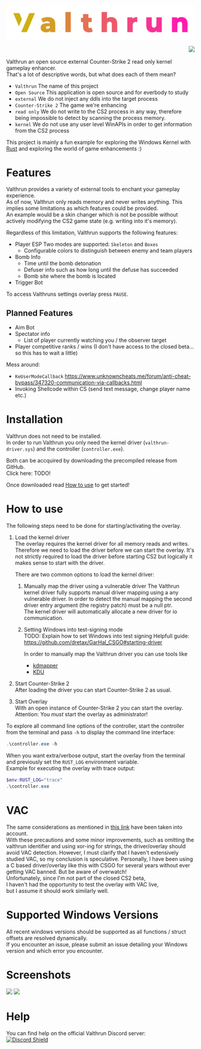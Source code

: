 ![Valthrun CS2 Logo](./logo.svg)
<p align="right">
<a href="https://discord.gg/ecKbpAPW5T">
<img src="https://discordapp.com/api/guilds/1135362291311849693/widget.png?style=shield">
</a>
</p>

Valthrun an open source external Counter-Strike 2 read only kernel gameplay enhancer.  
That's a lot of descriptive words, but what does each of them mean?  
- `Valthrun` The name of this project
- `Open Source` This application is open source and for everbody to study
- `external` We do not inject any ddls into the target process
- `Counter-Strike 2` The game we're enhancing
- `read only` We do not write to the CS2 process in any way, therefore being impossible to detect by scanning the process memory.
- `kernel` We do not use any user level WinAPIs in order to get information from the CS2 process
  
This project is mainly a fun example for exploring the Windows Kernel with [Rust](https://www.rust-lang.org) and exploring the world of game enhancements :)

# Features
Valthrun provides a variety of external tools to enchant your gameplay experience.  
As of now, Valthrun only reads memory and never writes anything. This implies some limitations as which features could be provided.  
An example would be a skin changer which is not be possible without actively modifying the CS2 game state (e.g. writing into it's memory).  
  
Regardless of this limitation, Valthrun supports the following features:  
- Player ESP
  Two modes are supported: `Skeleton` and `Boxes`
  - Configurable colors to distinguish between enemy and team players
- Bomb Info
  - Time until the bomb detonation
  - Defuser info such as how long until the defuse has succeeded
  - Bomb site where the bomb is located
- Trigger Bot

To access Valthruns settings overlay press `PAUSE`.

## Planned Features
- Aim Bot
- Spectator info
  - List of player currently watching you / the observer target
- Player competitive ranks / wins
  (I don't have access to the closed beta... so this has to wait a little)

Mess around:
- `KeUserModeCallback`
https://www.unknowncheats.me/forum/anti-cheat-bypass/347320-communication-via-callbacks.html
- Invoking Shellcode within CS (send text message, change player name etc.)

# Installation
Valthrun does not need to be installed.  
In order to run Valthrun you only need the kernel driver (`valthrun-driver.sys`) and the controller (`controller.exe`).  
  
Both can be accquired by downloading the precompiled release from GitHub.  
Click here: TODO!  
  
Once downloaded read [How to use](#how-to-use) to get started!

# How to use
The following steps need to be done for starting/activating the overlay.
1. Load the kernel driver  
   The overlay requires the kernel driver for all memory reads and writes.
   Therefore we need to load the driver before we can start the overlay. It's not strictly required to load the driver before starting CS2 but logically it makes sense to start with the driver.
     
   There are two common options to load the kernel driver:
   1. Manually map the driver using a vulnerable driver
      The Valthrun kernel driver fully supports manual driver mapping using a any   vulnerable driver. In order to detect the manual mapping the second driver entry argument (the   registry patch) must be a null ptr.  
      The kernel driver will automatically allocate a new driver for io communication.  

   2. Setting Windows into test-signing mode  
      TODO: Explain how to set Windows into test signing
      Helpfull guide: https://github.com/dretax/GarHal_CSGO#starting-driver

      In order to manually map the Valthrun driver you can use tools like  
      - [kdmapper](https://github.com/TheCruZ/kdmapper)
      - [KDU](https://github.com/hfiref0x/KDU)
   
2. Start Counter-Strike 2  
After loading the driver you can start Counter-Strike 2 as usual.  

3. Start Overlay  
With an open instance of Counter-Strike 2 you can start the overlay.  
Attention: You *must* start the overlay as administrator!  
  
To explore all command line options of the controller, start the controller from the terminal and pass `-h` to display the command line interface:
```ps1
.\controller.exe -h
```

When you want extra/verbose output, start the overlay from the terminal and previously set the `RUST_LOG` environment variable.  
Example for executing the overlay with trace output:  
```ps1
$env:RUST_LOG="trace"
.\controller.exe
```

# VAC
The same considerations as mentioned in [this link](https://github.com/dretax/GarHal_CSGO#starting-driver) have been taken into account.  
With these precautions and some minor improvements, such as omitting the valthrun identifier and using xor-ing for strings, the driver/overlay should avoid VAC detection. However, I must clarify that I haven't extensively studied VAC, so my conclusion is speculative. Personally, I have been using a C based driver/overlay like this with CSGO for several years without ever getting VAC banned. But be aware of overwatch!  
Unfortunately, since I'm not part of the closed CS2 beta,  
I haven't had the opportunity to test the overlay with VAC live,  
but I assume it should work similarly well.

# Supported Windows Versions
All recent windows versions should be supported as all functions / struct offsets are resolved dynamically.  
If you encounter an issue, please submit an issue detailing your Windows version and which error you encounter.  
  
# Screenshots
![](https://img.did.science/2023_07_30_17_28_23.png)
![](https://img.did.science/2023_07_31_01_38_46.png)

# Help
You can find help on the official Valthrun Discord server:  
[![Discord Shield](https://discordapp.com/api/guilds/1135362291311849693/widget.png?style=shield)](https://discord.gg/ecKbpAPW5T)